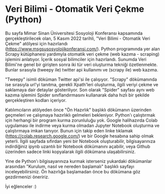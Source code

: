 # Veri Bilimi - Otomatik Veri Çekme (Python)

Bu sayfa Mimar Sinan Üniversitesi Sosyoloji Konferansı kapsamında gerçekleştirilecek olan, 5 Kasım 2022 tarihli, "Veri Bilimi - Otomatik Veri Çekme" atölyesi için hazırlandı (https://www.msgsusosyolojikonferansi.com/). Python programında yer alan Scrapy kütüphanesi yardımyla otomatik veri çekme (web kazıma - scraping) işlemini anlatıyor. İçerik sosyal bilimciler için hazırlandı. Sunumda Veri Bilimi'ne  genel bir girişten sonra iki tür veri oluşturma tekniği özetlenmekte. Bunlar sırasıyla (tweepy ile) twitter api kullanımı ve (scrapy ile) web kazıma.

"Tweepy" isimli döküman Twitter api'si ile çalışıyor. "Scrapy" dökümanında ise sırasıyla url'yi tanıtma, gerekli Xpath'leri oluşturma, ilgili veriyi çekme ve saklamaya dair detaylar gösteriliyor. Son olarak "Spider" sayfası aynı web kazıma işlemini Spider sınıflandırmasını kullanarak daha hızlı bir şekilde gerçekleştiren kodları içeriyor.

Katılımcıların atölyeden önce "Ön Hazırlık" başlıklı dökümanın üzerinden geçmeleri ve çalışmaya hazırlıklı gelmeleri bekleniyor. Python'ı çalıştırmak için herhangi bir program kurma zorunluluğu yok. Google halihazırda Colab uygulaması ile indirme veya kurma olmadan Jupyter Notebook oluşturma ve çalıştırmaya imkan tanıyor. Bunun için takip eden linke tıklamak (https://colab.research.google.com/) ve bir Google hesabına sahip olmak yeterli. İlgili sayfada sıfırdan yeni bir Notebook oluşturabilir, bilgisayarınıza indirdiğiniz ipynb uzantılı bir Notebook dökümanını açabilir, veya Github üzerinden sadece linki kopyalarak ilgili dökümana ulaşabilirsiniz.

Yine de Python'ı bilgisayarınıza kurmak isterseniz yukardaki dökümanlar arasından "Kurulum, nasıl ve nereden başlamalı" başlıklı sayfayı inceleyebilirsiniz. Ön hazırlığa başlamadan önce bu dökümana göz gezdirmenizi öneririz.

İyi eğlenceler :)

